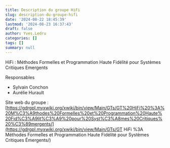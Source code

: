 ```yaml
---
title: Description du groupe HiFi
slug: description-du-groupe-hifi
date: '2024-08-22 18:45:39'
lastmod: '2024-08-23 16:37:43'
draft: false
author: Yves.Ledru
categories: []
tags: []
summary: null
---
```


HiFi : Méthodes Formelles et Programmation Haute Fidélité pour Systèmes Critiques Emergents

Responsables

  * Sylvain Conchon
  * Aurélie Hurault



Site web du groupe : [https://gdrgpl.myxwiki.org/xwiki/bin/view/Main/GTs/GT%20HiFi%20%3A%20M%C3%A9thodes%20Formelles%20et%20Programmation%20Haute%20Fid%C3%A9lit%C3%A9%20pour%20Syst%C3%A8mes%20Critiques%20%C3%89mergents/](https://gdrgpl.myxwiki.org/xwiki/bin/view/Main/GTs/GT HiFi %3A Méthodes Formelles et Programmation Haute Fidélité pour Systèmes Critiques Émergents/)

### 
